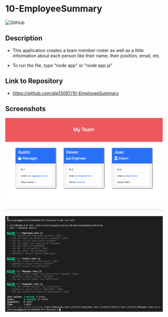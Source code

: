 # 10-EmployeeSummary
![GitHub](https://img.shields.io/github/license/alp13097/09-RM-Generator)

## Description

* This application creates a team member roster as well as a little information about each person like their name, their position, email, etc.

* To run the file, type "node app" or "node app.js"

## Link to Repository

* https://github.com/alp13097/10-EmployeeSummary


## Screenshots

![SS of web app](screenshots/EmpSumSS.png "Screenshot of generated web page")

![SS of test results](screenshots/EmpSumTestSS.png "Screenshot of a successful test")